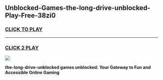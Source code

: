 
## Unblocked-Games-the-long-drive-unblocked-Play-Free-38zi0
<h3>
<a href="https://premium76.site?title=the-long-drive-unblocked&ref=21A">CLICK TO PLAY</a></h3>
<hr>

<h3>
<a href="https://premium76.site?title=the-long-drive-unblocked&ref=21A">CLICK 2 PLAY</a>
  
</h3>

<a href="https://premium76.site?title=the-long-drive-unblocked&ref=21A"><img src="https://clearcache.store/games.png"></a>


**the-long-drive-unblocked games unblocked: Your Gateway to Fun and Accessible Online Gaming**
